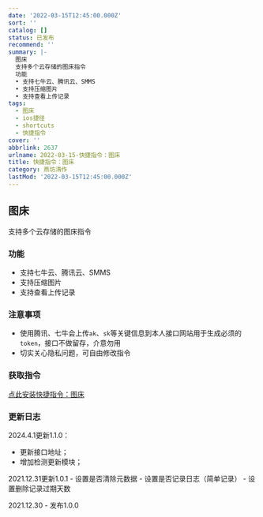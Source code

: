 ```yaml
---
date: '2022-03-15T12:45:00.000Z'
sort: ''
catalog: []
status: 已发布
recommend: ''
summary: |-
  图床
  支持多个云存储的图床指令
  功能
  • 支持七牛云、腾讯云、SMMS
  • 支持压缩图片
  • 支持查看上传记录
tags:
  - 图床
  - ios捷径
  - shortcuts
  - 快捷指令
cover: ''
abbrlink: 2637
urlname: 2022-03-15-快捷指令：图床
title: 快捷指令：图床
category: 燕坊清作
lastMod: '2022-03-15T12:45:00.000Z'
---
```


## 图床


支持多个云存储的图床指令


### 功能

- 支持七牛云、腾讯云、SMMS
- 支持压缩图片
- 支持查看上传记录

### 注意事项

- 使用腾讯、七牛会上传`ak`、`sk`等关键信息到本人接口网站用于生成必须的`token`，接口不做留存，介意勿用
- 切实关心隐私问题，可自由修改指令

### 获取指令


[点此安装快捷指令：图床](https://www.icloud.com/shortcuts/4a739618ac084a9280a99bbf0121e713)


### 更新日志


2024.4.1更新1.1.0：

- 更新接口地址；
- 增加检测更新模块；

2021.12.31更新1.0.1 - 设置是否清除元数据 - 设置是否记录日志（简单记录） - 设置删除记录过期天数


2021.12.30 - 发布1.0.0

